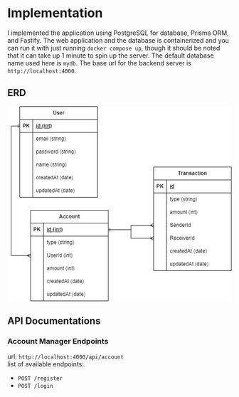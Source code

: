 # Implementation    
I implemented the application using PostgreSQL for database, Prisma ORM, and Fastify. The web application and the database is containerized and you can run it with just running `docker compose up`, though it should be noted that it can take up 1 minute to spin up the server. The default database name used here is `mydb`. The base url for the backend server is `http://localhost:4000`.     

## ERD  
![](be_erd.drawio.png)  
  
## API Documentations  
### Account Manager Endpoints  
url: `http://localhost:4000/api/account`  
list of available endpoints:  
- `POST /register`  
- `POST /login`  